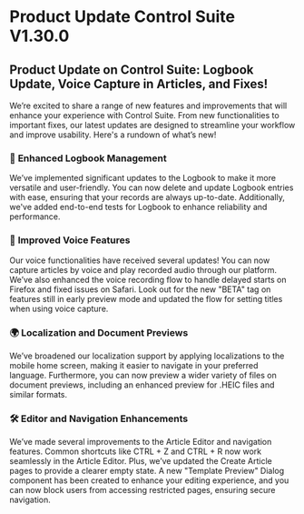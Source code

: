 # Product Update Control Suite V1.30.0

## Product Update on Control Suite: Logbook Update, Voice Capture in Articles, and Fixes!

We’re excited to share a range of new features and improvements that will enhance your experience with Control Suite. From new functionalities to important fixes, our latest updates are designed to streamline your workflow and improve usability. Here's a rundown of what’s new!

### 📜 **Enhanced Logbook Management**

We’ve implemented significant updates to the Logbook to make it more versatile and user-friendly. You can now delete and update Logbook entries with ease, ensuring that your records are always up-to-date. Additionally, we've added end-to-end tests for Logbook to enhance reliability and performance.

### 🎤 **Improved Voice Features**

Our voice functionalities have received several updates! You can now capture articles by voice and play recorded audio through our platform. We’ve also enhanced the voice recording flow to handle delayed starts on Firefox and fixed issues on Safari. Look out for the new "BETA" tag on features still in early preview mode and updated the flow for setting titles when using voice capture.

### 🌍 **Localization and Document Previews**

We’ve broadened our localization support by applying localizations to the mobile home screen, making it easier to navigate in your preferred language. Furthermore, you can now preview a wider variety of files on document previews, including an enhanced preview for .HEIC files and similar formats.

### 🛠️ **Editor and Navigation Enhancements**

We’ve made several improvements to the Article Editor and navigation features. Common shortcuts like CTRL + Z and CTRL + R now work seamlessly in the Article Editor. Plus, we’ve updated the Create Article pages to provide a clearer empty state. A new "Template Preview" Dialog component has been created to enhance your editing experience, and you can now block users from accessing restricted pages, ensuring secure navigation.
